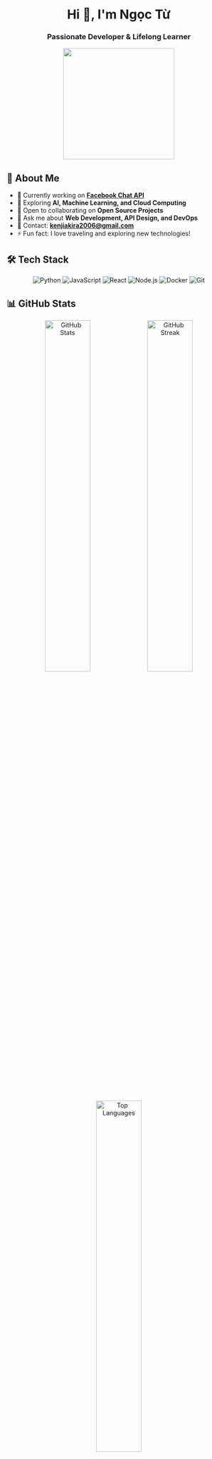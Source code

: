 <h1 align="center">Hi 👋, I'm Ngọc Từ</h1>
<h3 align="center">Passionate Developer & Lifelong Learner</h3>

<div align="center">
  <img src="https://media.giphy.com/media/WUlplcMpOCEmTGBtBW/giphy.gif" width="250" height="250"/>
</div>

## 🚀 About Me

- 🔭 Currently working on **[Facebook Chat API](https://github.com/kenjiakira/Pack-Share-MSG)**
- 🌱 Exploring **AI, Machine Learning, and Cloud Computing**
- 👯 Open to collaborating on **Open Source Projects**
- 💬 Ask me about **Web Development, API Design, and DevOps**
- 📧 Contact: **[kenjiakira2006@gmail.com](mailto:kenjiakira2006@gmail.com)**
- ⚡ Fun fact: I love traveling and exploring new technologies!

## 🛠️ Tech Stack

<div align="center">
  <img src="https://img.shields.io/badge/Python-3776AB?style=for-the-badge&logo=python&logoColor=white" alt="Python"/>
  <img src="https://img.shields.io/badge/JavaScript-F7DF1E?style=for-the-badge&logo=javascript&logoColor=black" alt="JavaScript"/>
  <img src="https://img.shields.io/badge/React-20232A?style=for-the-badge&logo=react&logoColor=61DAFB" alt="React"/>
  <img src="https://img.shields.io/badge/Node.js-339933?style=for-the-badge&logo=nodedotjs&logoColor=white" alt="Node.js"/>
  <img src="https://img.shields.io/badge/Docker-2496ED?style=for-the-badge&logo=docker&logoColor=white" alt="Docker"/>
  <img src="https://img.shields.io/badge/Git-F05032?style=for-the-badge&logo=git&logoColor=white" alt="Git"/>
</div>

## 📊 GitHub Stats

<div align="center">
  <img src="https://github-readme-stats.vercel.app/api?username=kenjiakira&show_icons=true&theme=radical" alt="GitHub Stats" width="45%"/>
  <img src="https://github-readme-streak-stats.herokuapp.com/?user=kenjiakira&theme=radical" alt="GitHub Streak" width="45%"/>
</div>

<div align="center">
  <img src="https://github-readme-stats.vercel.app/api/top-langs/?username=kenjiakira&layout=compact&theme=radical" alt="Top Languages" width="45%"/>
</div>

## 🌐 Connect with Me

<div align="center">
  <a href="https://linkedin.com/in/akira-kenji-348557291" target="_blank">
    <img src="https://img.shields.io/badge/LinkedIn-%230077B5.svg?style=for-the-badge&logo=linkedin&logoColor=white" alt="LinkedIn"/>
  </a>
  <a href="https://github.com/kenjiakira" target="_blank">
    <img src="https://img.shields.io/badge/GitHub-%23121011.svg?style=for-the-badge&logo=github&logoColor=white" alt="GitHub"/>
  </a>
  <a href="mailto:kenjiakira2006@gmail.com">
    <img src="https://img.shields.io/badge/Email-D14836?style=for-the-badge&logo=gmail&logoColor=white" alt="Gmail"/>
  </a>
  <a href="https://facebook.com/KenjiDevv" target="_blank">
    <img src="https://img.shields.io/badge/Facebook-%231877F2.svg?style=for-the-badge&logo=facebook&logoColor=white" alt="Facebook"/>
  </a>
</div>

<div align="center">
  <img src="https://visitor-badge.laobi.icu/badge?page_id=kenjiakira.kenjiakira" alt="Visitor Badge"/>
</div>
